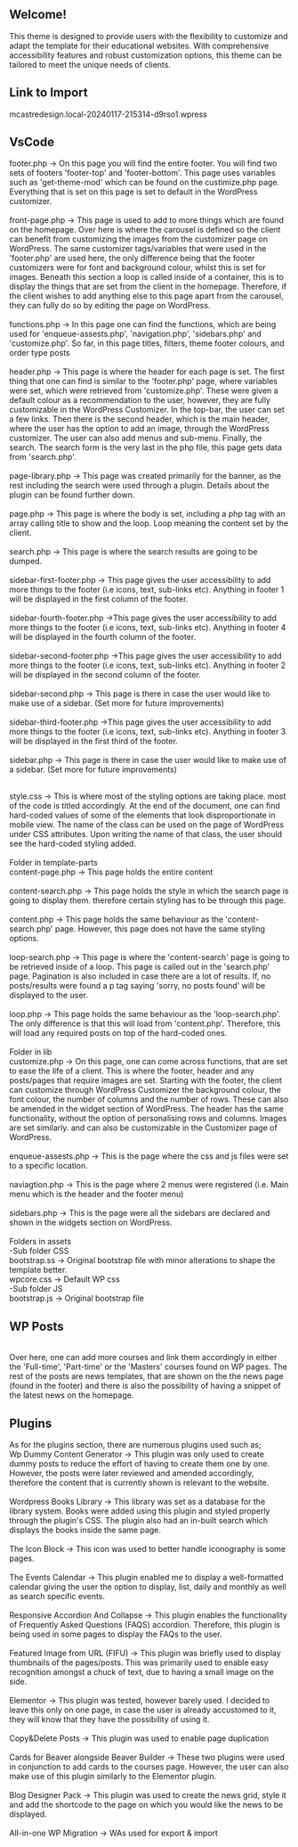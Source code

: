 <h2>Welcome!</h2> 
This theme is designed to provide users with the flexibility to customize and adapt the template for their educational websites. With comprehensive accessibility features and robust customization options, this theme can be tailored to meet the unique needs of clients.

<h2>Link to Import</h2>
 mcastredesign.local-20240117-215314-d9rso1.wpress

<h2>VsCode</h2>
 footer.php  -> On this page you will find the entire footer. You will find two sets of footers 'footer-top' and 'footer-bottom'.
 This page uses variables such as 'get-theme-mod'  which can be found on the custimize.php page. Everything that is set on this page is set to default in the WordPress customizer. 
 <br>
<br> front-page.php  -> This page is used to add to more things which are found on the homepage. Over here is where the carousel is defined so the client can benefit from customizing the images from the customizer page on WordPress. The same customizer tags/variables that were used in the 'footer.php' are used here, the only difference being that the footer customizers were for font and background colour, whilst this is set for images. Beneath this section a loop is called  inside of a container, this is to display the things that are set from the client in the homepage. Therefore, if the client wishes to add anything else to this page apart from the carousel, they can fully do so by editing the page on WordPress. 
<br>
 <br> functions.php  -> In this page one can find the functions, which are being used for 'enqueue-assests.php', 'navigation.php', 'sidebars.php' and 'customize.php'. So far, in this page titles, filters, theme footer  colours, and order type posts
 <br>
 <br> header.php  -> This page is where the header for each page is set. The first thing that one can find is similar to the 'footer.php' page, where variables were set, which were retrieved from 'customize.php'. These were given a default colour as a recommendation to the user, however, they are fully customizable in the WordPress Customizer. In the top-bar, the user can set a few links. Then there is the second header, which is the main header, where the user has the option to add an image, through the WordPress customizer. The user can also add menus and sub-menu. Finally, the search. The search form is the very last in the php file, this page gets data from 'search.php'.
 <br>
 <br> page-library.php  -> This page was created primarily for the banner, as the rest including the search were used through a plugin. Details about the plugin can be found further down.
 <br> 
 <br> page.php  -> This page is where the  body is set, including a php tag with an array calling title to show and the loop. Loop meaning the content set by the client.
 <br> 
 <br> search.php  -> This page is where the search results are going to be dumped. 
 <br>
 <br> sidebar-first-footer.php  -> This page gives the user accessibility to add more things to the footer (i.e icons, text, sub-links etc). Anything in footer 1 will be displayed in the first column of the footer.
 <br>
 <br> sidebar-fourth-footer.php  ->This page gives the user accessibility to add more things to the footer (i.e icons, text, sub-links etc). Anything in footer 4 will be displayed in the fourth column of the footer.
 <br>
 <br> sidebar-second-footer.php  ->This page gives the user accessibility to add more things to the footer (i.e icons, text, sub-links etc). Anything in footer 2 will be displayed in the second column of the footer.
 <br>
 <br> sidebar-second.php  -> This page is there in case the user would like to make use of a sidebar. (Set more for future improvements)
 <br>
 <br> sidebar-third-footer.php  ->This page gives the user accessibility to add more things to the footer (i.e icons, text, sub-links etc). Anything in footer 3 will be displayed in the first third of the footer.
 <br>
 <br> sidebar.php  -> This page is there in case the user would like to make use of a sidebar. (Set more for future improvements)
<br> 

 <br> style.css  -> This is where most of the styling options are taking place. most of the code is titled accordingly. At the end of the document, one can find hard-coded values of some of the elements that look disproportionate in mobile view. The name of the class can be used on the page of WordPress under CSS attributes. Upon writing the name of that class, the user should see the hard-coded styling added. 
<br> 
 <br> Folder in template-parts
 <br> content-page.php  -> This page holds the entire content
 <br> 
 <br> content-search.php  -> This page holds the style in which the search page is going to display them. therefore certain styling has to be through this page.
 <br> 
 <br> content.php  -> This page holds the same behaviour as the 'content-search.php' page. However, this page does not have the same styling options.
 <br>
 <br> loop-search.php  -> This page is where the 'content-search' page is going to be retrieved inside of a loop. This page is called out in the 'search.php' page. Pagination is also included in case there are a lot of results. If, no posts/results were found a p tag saying 'sorry, no posts found' will be displayed to the user.
 <br> 
 <br> loop.php  -> This page holds the same behaviour as the 'loop-search.php'. The only difference is that this will load from 'content.php'. Therefore, this will load any required posts on top of the hard-coded ones.
<br> 
 <br> Folder in lib
 <br> customize.php  -> On this page, one can come across functions, that are set to ease the life of a client. This is where the footer, header and any posts/pages that require images are set. Starting with the footer, the client can customize through WordPress Customizer the background colour, the font colour, the number of columns and the number of rows. These can also be amended in the widget section of WordPress. The header has the same functionality, without the option of personalising rows and columns. Images are set similarly. and can also be customizable in the Customizer page of WordPress.
 <br> 
 <br> enqueue-assests.php -> This is the page where the css and js files were set to a specific location.
 <br>
 <br> naviagtion.php  -> This is the page where 2 menus were registered (i.e. Main menu which is the header and the footer menu)
 <br>
 <br> sidebars.php  -> This is the page were all the sidebars are declared and shown in the widgets section on WordPress.
<br> 
 <br> Folders in assets
 <br> -Sub folder CSS
 <br> bootstrap.ss  -> Original bootstrap file with minor alterations to shape the template better.
 <br> wpcore.css  -> Default WP css
 <br> -Sub folder JS
 <br> bootstrap.js  -> Original bootstrap file
<br> 

<h2>WP Posts</h2>
<br>
Over here, one can add more courses and link them accordingly in either the 'Full-time', 'Part-time' or the 'Masters' courses found on WP pages. The rest of the posts are news templates, that are shown on the the news page (found in the footer) and there is also the possibility of having  a snippet of the latest news on the homepage. 
<br>
<h2>Plugins</h2>
As for the plugins section, there are numerous plugins used such as;
<br>
Wp Dummy Content Generator -> This plugin was only used to create dummy posts to reduce the effort of having to create them one by one. However, the posts were later reviewed and amended accordingly, therefore the content that is currently shown is relevant to the website.
<br>
<br>
Wordpress Books Library -> This library was set as a database for the library system. Books were added using this plugin and styled properly through the plugin's CSS. The plugin also had an in-built search which displays the books inside the same page.
<br>
<br>
The Icon Block -> This icon was used to better handle iconography is some pages.
<br>
<br>
The Events Calendar -> This plugin enabled me to display a well-formatted calendar giving the user the option to display, list, daily and monthly as well as search specific events.
<br>
<br>
Responsive Accordion And Collapse -> This plugin enables the functionality of Frequently Asked Questions (FAQS) accordion. Therefore, this plugin is being used in some pages to display the FAQs to the user.
<br>
<br>
Featured Image from URL (FIFU) -> This plugin was briefly used to display thumbnails of the pages/posts. This was primarily used to enable easy recognition amongst a chuck of text, due to having a small image on the side.
<br>
<br>
Elementor -> This plugin was tested, however barely used. I decided to leave this only on one page, in case the user is already accustomed to it, they will know that they have the possibility of using it.
<br>
<br>
Copy&Delete Posts -> This plugin was used to enable page duplication
<br><br>
Cards for Beaver alongside Beaver Builder -> These two plugins were used in conjunction to add cards to the courses page. However, the user can also make use of this plugin similarly to the Elementor plugin.
<br>
<br>
Blog Designer Pack -> This plugin was used to create the news grid, style it and add the shortcode to the page on which you would like the news to be displayed.
<br>
<br>
All-in-one WP Migration -> WAs used for export & import
<br>
